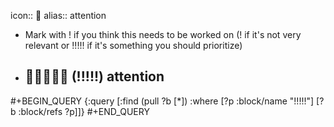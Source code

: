 icon:: 🚩
alias:: attention

- Mark with ! if you think this needs to be worked on (! if it's not very relevant or !!!!! if it's something you should prioritize)
- ## 🚩🚩🚩🚩🚩 (!!!!!) attention
#+BEGIN_QUERY
{:query [:find (pull ?b [*])
         :where
         [?p :block/name "!!!!!"]
         [?b :block/refs ?p]]}
#+END_QUERY

